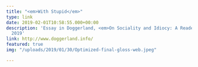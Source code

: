```yaml
---
title: "<em>With Stupid</em>"
type: link
date: 2019-02-01T10:58:55.000+00:00
description: 'Essay in Doggerland, <em>On Sociality and Idiocy: A Reader</em>, February
  2019'
link: http://www.doggerland.info/
featured: true
img: "/uploads/2019/01/30/Optimized-final-gloss-web.jpeg"

---
```

